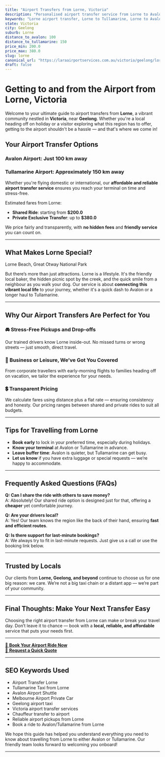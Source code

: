 ```yaml
---
title: "Airport Transfers from Lorne, Victoria"
description: "Personalised airport transfer service from Lorne to Avalon and Tullamarine airports. Enjoy a smooth, affordable ride with us!"
keywords: "Lorne airport transfer, Lorne to Tullamarine, Lorne to Avalon, airport taxi Lorne, private airport transfer Lorne, shared ride Lorne, Lorne transfers, airport shuttle Lorne, book Lorne airport taxi, affordable Lorne airport transfer, Lorne airport transfer service, airport transfer Geelong, airport transfer Melbourne, Melbourne airport taxi, airport transfers Victoria, Tullamarine airport shuttle, Avalon airport transfers, Melbourne private transfer, airport transport services Melbourne"
state: Victoria
city: Geelong
suburb: Lorne
distance_to_avalon: 100
distance_to_tullamarine: 150
price_min: 200.0
price_max: 380.0
slug: lorne
canonical_url: "https://laraairportservices.com.au/victoria/geelong/lorne/"
draft: false
---
```


# Getting to and from the Airport from Lorne, Victoria

Welcome to your ultimate guide to airport transfers from **Lorne**, a vibrant community nestled in **Victoria**, near **Geelong**. Whether you're a local heading off on holiday or a visitor exploring what this region has to offer, getting to the airport shouldn't be a hassle — and that's where we come in!

## Your Airport Transfer Options

### Avalon Airport: Just 100 km away  
### Tullamarine Airport: Approximately 150 km away

Whether you're flying domestic or international, our **affordable and reliable airport transfer service** ensures you reach your terminal on time and stress-free.

Estimated fares from Lorne:
- **Shared Ride**: starting from **$200.0**
- **Private Exclusive Transfer**: up to **$380.0**

We price fairly and transparently, with **no hidden fees** and **friendly service** you can count on.

---

## What Makes Lorne Special?

Lorne Beach, Great Otway National Park

But there’s more than just attractions. Lorne is a lifestyle. It's the friendly local baker, the hidden picnic spot by the creek, and the quick smile from a neighbour as you walk your dog. Our service is about **connecting this vibrant local life** to your journey, whether it's a quick dash to Avalon or a longer haul to Tullamarine.

---

## Why Our Airport Transfers Are Perfect for You

### 🚘 Stress-Free Pickups and Drop-offs
Our trained drivers know Lorne inside-out. No missed turns or wrong streets — just smooth, direct travel.

### 💼 Business or Leisure, We’ve Got You Covered
From corporate travellers with early-morning flights to families heading off on vacation, we tailor the experience for your needs.

### 💲 Transparent Pricing
We calculate fares using distance plus a flat rate — ensuring consistency and honesty. Our pricing ranges between shared and private rides to suit all budgets.

---

## Tips for Travelling from Lorne

- **Book early** to lock in your preferred time, especially during holidays.
- **Know your terminal** at Avalon or Tullamarine in advance.
- **Leave buffer time**: Avalon is quieter, but Tullamarine can get busy.
- **Let us know** if you have extra luggage or special requests — we’re happy to accommodate.

---

## Frequently Asked Questions (FAQs)

**Q: Can I share the ride with others to save money?**  
A: Absolutely! Our shared ride option is designed just for that, offering a **cheaper** yet comfortable journey.

**Q: Are your drivers local?**  
A: Yes! Our team knows the region like the back of their hand, ensuring **fast and efficient routes**.

**Q: Is there support for last-minute bookings?**  
A: We always try to fit in last-minute requests. Just give us a call or use the booking link below.

---

## Trusted by Locals

Our clients from **Lorne, Geelong, and beyond** continue to choose us for one big reason: we care. We’re not a big taxi chain or a distant app — we’re part of your community.

---

## Final Thoughts: Make Your Next Transfer Easy

Choosing the right airport transfer from Lorne can make or break your travel day. Don’t leave it to chance — book with a **local, reliable, and affordable** service that puts your needs first.

---

[📅 **Book Your Airport Ride Now**](https://laraairportservices.square.site/s/appointments)  
[📧 **Request a Quick Quote**](https://laraairportservices.square.site/contact-us)

---

## SEO Keywords Used
- Airport Transfer Lorne
- Tullamarine Taxi from Lorne
- Avalon Airport Shuttle
- Melbourne Airport Private Car
- Geelong airport taxi
- Victoria airport transfer services
- Chauffeur transfer to airport
- Reliable airport pickups from Lorne
- Book a ride to Avalon/Tullamarine from Lorne

We hope this guide has helped you understand everything you need to know about travelling from Lorne to either Avalon or Tullamarine. Our friendly team looks forward to welcoming you onboard!

---
